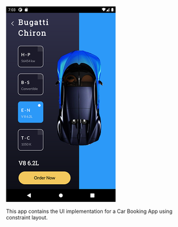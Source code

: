 ![](images/Screenshot_1608125613.png)

This app contains the UI implementation for a Car Booking App using constraint layout.
